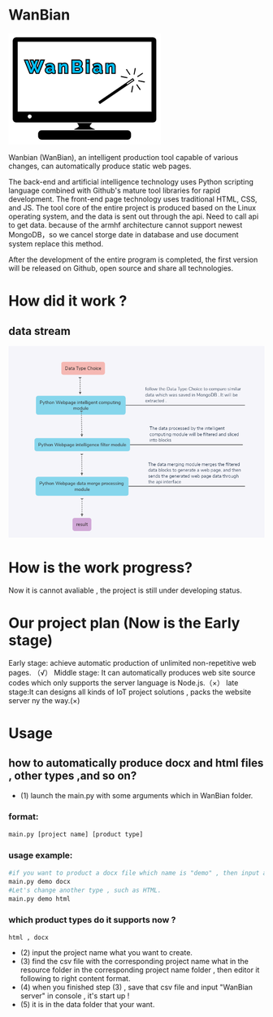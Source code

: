 ﻿# WanBian

![Logo](images/logo.png)

Wanbian (WanBian), an intelligent production tool capable of various changes, can automatically produce static web pages.

The back-end and artificial intelligence technology uses Python scripting language combined with Github's mature tool libraries for rapid development. The front-end page technology uses traditional HTML, CSS, and JS. The tool core of the entire project is produced based on the Linux operating system, and the data is sent out through the api. Need to call api to get data.
because of the armhf architecture cannot support newest MongoDB，so we cancel storge date in database and use document system replace this method.

After the development of the entire program is completed, the first version will be released on Github, open source and share all technologies.

# How did it work ?

## data stream
![DataStream](images/DataStream_en.png)

# How is the work progress?
Now it is cannot avaliable , the project is still under developing status. 

# Our project plan (Now is the Early stage)
Early stage: achieve automatic production of unlimited non-repetitive web pages. （√）
Middle stage: It can automatically produces web site source codes which only supports the server language is Node.js.（×）
late stage:It can designs all kinds of IoT project solutions , packs the website server ny the way.(×)
# Usage
## how to automatically produce docx and html files , other types ,and so on? 
- (1) launch the main.py with some arguments which in WanBian folder.

### format:
```bash
main.py [project name] [product type]
```

### usage example:
```bash
#if you want to product a docx file which name is "demo" , then input as below format.
main.py demo docx
#Let's change another type , such as HTML.
main.py demo html
```

### which product types do it supports now ?
    html , docx   

- (2) input the project name what you want to create.
- (3) find the csv file with the corresponding project name what in the resource folder in the corresponding project name folder , then editor it following to right content format.
- (4) when you finished step (3) , save that csv file and input "WanBian server" in console , it's start up !
- (5) it is in the data folder that your want.